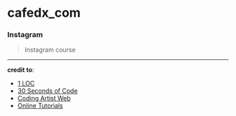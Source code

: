 # cafedx_com
### Instagram

> Instagram course
---

**credit to**:
- [1 LOC](https://1loc.dev)
- [30 Seconds of Code](https://www.30secondsofcode.org)
- [Coding Artist Web](https://codingartistweb.com)
- [Online Tutorials](https://www.youtube.com/c/OnlineTutorials4Designers)